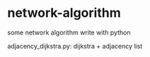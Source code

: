 # network-algorithm
some network algorithm write with python

adjacency_dijkstra.py: dijkstra + adjacency list  
